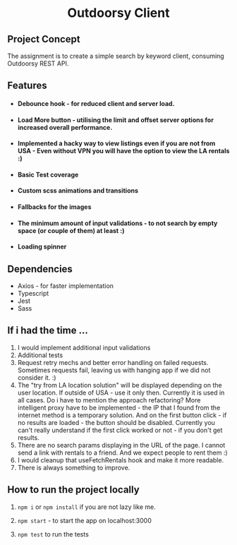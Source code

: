 <h1 align="center">Outdoorsy Client</h1>

## Project Concept
The assignment is to create a simple search by keyword client, consuming Outdoorsy REST API.

## Features

* #### Debounce hook - for reduced client and server load. 

* #### Load More button - utilising the limit and offset server options for increased overall performance.

* #### Implemented a hacky way to view listings even if you are not from USA - Even without VPN you will have the option to view the LA rentals :) 

* #### Basic Test coverage

* #### Custom scss animations and transitions

* #### Fallbacks for the images

* #### The minimum amount of input validations - to not search by empty space (or couple of them) at least :)

* #### Loading spinner

## Dependencies

* Axios - for faster implementation
* Typescript
* Jest
* Sass

## If i had the time ...

1. I would implement additional input validations 
2. Additional tests
3. Request retry mechs and better error handling on failed requests. Sometimes requests fail, leaving us with hanging app if we did not consider it. :)
4. The "try from LA location solution" will be displayed depending on the user location. If outside of USA - use it only then. Currently it is used in all cases. Do i have to mention the approach refactoring? More intelligent proxy have to be implemented - the IP that I found from the internet method is a temporary solution. And on the first button click - if no results are loaded - the button should be disabled. Currently you can't really understand if the first click worked or not - if you don't get results.
5. There are no search params displaying in the URL of the page. I cannot send a link with rentals to a friend. And we expect people to rent them :)
6. I would cleanup that useFetchRentals hook and make it more readable.
7. There is always something to improve.

## How to run the project locally

1. `npm i` or `npm install` if you are not lazy like me.

2. `npm start` - to start the app on localhost:3000

3. `npm test` to run the tests